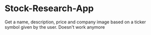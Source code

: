 # Stock-Research-App
Get a name, description, price and company image based on a ticker symbol given by the user. Doesn't work anymore
